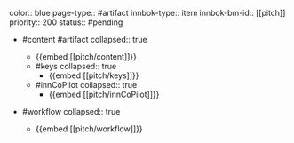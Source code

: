 color:: blue
page-type:: #artifact
innbok-type:: item
innbok-bm-id:: [[pitch]]
priority:: 200
status:: #pending

- #content #artifact
  collapsed:: true
	- {{embed [[pitch/content]]}}
  - #keys
    collapsed:: true
	  - {{embed [[pitch/keys]]}}
  - #innCoPilot
    collapsed:: true
	  - {{embed [[pitch/innCoPilot]]}}

- #workflow
  collapsed:: true
	- {{embed [[pitch/workflow]]}}

